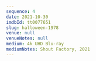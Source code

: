 ```yaml
---
sequence: 4
date: 2021-10-30
imdbId: tt0077651
slug: halloween-1978
venue: null
venueNotes: null
medium: 4k UHD Blu-ray
mediumNotes: Shout Factory, 2021
---
```


